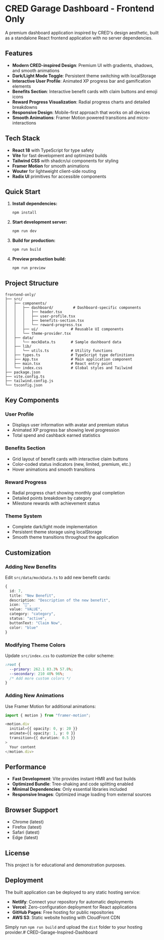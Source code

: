 # CRED Garage Dashboard - Frontend Only

A premium dashboard application inspired by CRED's design aesthetic, built as a standalone React frontend application with no server dependencies.

## Features

- **Modern CRED-inspired Design**: Premium UI with gradients, shadows, and smooth animations
- **Dark/Light Mode Toggle**: Persistent theme switching with localStorage
- **Interactive User Profile**: Animated XP progress bar and gamification elements
- **Benefits Section**: Interactive benefit cards with claim buttons and emoji icons
- **Reward Progress Visualization**: Radial progress charts and detailed breakdowns
- **Responsive Design**: Mobile-first approach that works on all devices
- **Smooth Animations**: Framer Motion powered transitions and micro-interactions

## Tech Stack

- **React 18** with TypeScript for type safety
- **Vite** for fast development and optimized builds
- **Tailwind CSS** with shadcn/ui components for styling
- **Framer Motion** for smooth animations
- **Wouter** for lightweight client-side routing
- **Radix UI** primitives for accessible components

## Quick Start

1. **Install dependencies:**
   ```bash
   npm install
   ```

2. **Start development server:**
   ```bash
   npm run dev
   ```

3. **Build for production:**
   ```bash
   npm run build
   ```

4. **Preview production build:**
   ```bash
   npm run preview
   ```

## Project Structure

```
frontend-only/
├── src/
│   ├── components/
│   │   ├── dashboard/         # Dashboard-specific components
│   │   │   ├── header.tsx
│   │   │   ├── user-profile.tsx
│   │   │   ├── benefits-section.tsx
│   │   │   └── reward-progress.tsx
│   │   ├── ui/               # Reusable UI components
│   │   └── theme-provider.tsx
│   ├── data/
│   │   └── mockData.ts       # Sample dashboard data
│   ├── lib/
│   │   └── utils.ts          # Utility functions
│   ├── types.ts              # TypeScript type definitions
│   ├── App.tsx               # Main application component
│   ├── main.tsx              # React entry point
│   └── index.css             # Global styles and Tailwind
├── package.json
├── vite.config.ts
├── tailwind.config.js
└── tsconfig.json
```

## Key Components

### User Profile
- Displays user information with avatar and premium status
- Animated XP progress bar showing level progression
- Total spend and cashback earned statistics

### Benefits Section
- Grid layout of benefit cards with interactive claim buttons
- Color-coded status indicators (new, limited, premium, etc.)
- Hover animations and smooth transitions

### Reward Progress
- Radial progress chart showing monthly goal completion
- Detailed points breakdown by category
- Milestone rewards with achievement status

### Theme System
- Complete dark/light mode implementation
- Persistent theme storage using localStorage
- Smooth theme transitions throughout the application

## Customization

### Adding New Benefits
Edit `src/data/mockData.ts` to add new benefit cards:

```typescript
{
  id: 7,
  title: "New Benefit",
  description: "Description of the new benefit",
  icon: "🎁",
  value: "VALUE",
  category: "category",
  status: "active",
  buttonText: "Claim Now",
  color: "blue"
}
```

### Modifying Theme Colors
Update `src/index.css` to customize the color scheme:

```css
:root {
  --primary: 262.1 83.3% 57.8%;
  --secondary: 210 40% 96%;
  /* Add more custom colors */
}
```

### Adding New Animations
Use Framer Motion for additional animations:

```typescript
import { motion } from "framer-motion";

<motion.div
  initial={{ opacity: 0, y: 20 }}
  animate={{ opacity: 1, y: 0 }}
  transition={{ duration: 0.5 }}
>
  Your content
</motion.div>
```

## Performance

- **Fast Development**: Vite provides instant HMR and fast builds
- **Optimized Bundle**: Tree-shaking and code splitting enabled
- **Minimal Dependencies**: Only essential libraries included
- **Responsive Images**: Optimized image loading from external sources

## Browser Support

- Chrome (latest)
- Firefox (latest)
- Safari (latest)
- Edge (latest)

## License

This project is for educational and demonstration purposes.

## Deployment

The built application can be deployed to any static hosting service:

- **Netlify**: Connect your repository for automatic deployments
- **Vercel**: Zero-configuration deployment for React applications
- **GitHub Pages**: Free hosting for public repositories
- **AWS S3**: Static website hosting with CloudFront CDN

Simply run `npm run build` and upload the `dist` folder to your hosting provider.#   C R E D - G a r a g e - I n s p i r e d - D a s h b o a r d  
 